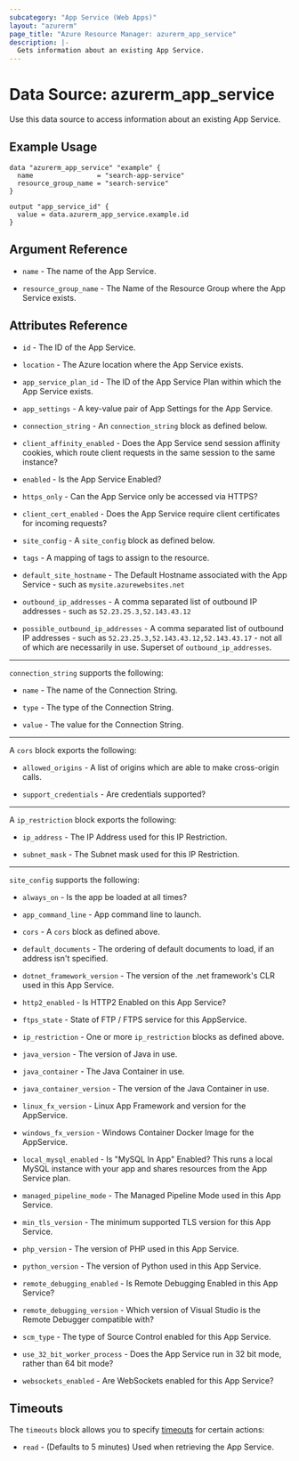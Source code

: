```yaml
---
subcategory: "App Service (Web Apps)"
layout: "azurerm"
page_title: "Azure Resource Manager: azurerm_app_service"
description: |-
  Gets information about an existing App Service.
---
```


# Data Source: azurerm_app_service

Use this data source to access information about an existing App Service.

## Example Usage

```hcl
data "azurerm_app_service" "example" {
  name                = "search-app-service"
  resource_group_name = "search-service"
}

output "app_service_id" {
  value = data.azurerm_app_service.example.id
}
```

## Argument Reference

* `name` - The name of the App Service.

* `resource_group_name` - The Name of the Resource Group where the App Service exists.

## Attributes Reference

* `id` - The ID of the App Service.

* `location` - The Azure location where the App Service exists.

* `app_service_plan_id` - The ID of the App Service Plan within which the App Service exists.

* `app_settings` - A key-value pair of App Settings for the App Service.

* `connection_string` - An `connection_string` block as defined below.

* `client_affinity_enabled` - Does the App Service send session affinity cookies, which route client requests in the same session to the same instance?

* `enabled` - Is the App Service Enabled?

* `https_only` - Can the App Service only be accessed via HTTPS?

* `client_cert_enabled` - Does the App Service require client certificates for incoming requests?

* `site_config` - A `site_config` block as defined below.

* `tags` - A mapping of tags to assign to the resource.

* `default_site_hostname` - The Default Hostname associated with the App Service - such as `mysite.azurewebsites.net`

* `outbound_ip_addresses` - A comma separated list of outbound IP addresses - such as `52.23.25.3,52.143.43.12`

* `possible_outbound_ip_addresses` - A comma separated list of outbound IP addresses - such as `52.23.25.3,52.143.43.12,52.143.43.17` - not all of which are necessarily in use. Superset of `outbound_ip_addresses`.

---

`connection_string` supports the following:

* `name` - The name of the Connection String.

* `type` - The type of the Connection String.

* `value` - The value for the Connection String.

---

A `cors` block exports the following:

* `allowed_origins` - A list of origins which are able to make cross-origin calls.

* `support_credentials` - Are credentials supported?

---

A `ip_restriction` block exports the following:

* `ip_address` - The IP Address used for this IP Restriction.

* `subnet_mask` - The Subnet mask used for this IP Restriction.

---

`site_config` supports the following:

* `always_on` - Is the app be loaded at all times?

* `app_command_line` - App command line to launch.

* `cors` - A `cors` block as defined above.

* `default_documents` - The ordering of default documents to load, if an address isn't specified.

* `dotnet_framework_version` - The version of the .net framework's CLR used in this App Service.

* `http2_enabled` - Is HTTP2 Enabled on this App Service?

* `ftps_state` - State of FTP / FTPS service for this AppService.

* `ip_restriction` - One or more `ip_restriction` blocks as defined above.

* `java_version` - The version of Java in use.

* `java_container` - The Java Container in use.

* `java_container_version` - The version of the Java Container in use.

* `linux_fx_version` - Linux App Framework and version for the AppService.

* `windows_fx_version` - Windows Container Docker Image for the AppService.

* `local_mysql_enabled` - Is "MySQL In App" Enabled? This runs a local MySQL instance with your app and shares resources from the App Service plan.

* `managed_pipeline_mode` - The Managed Pipeline Mode used in this App Service.

* `min_tls_version` - The minimum supported TLS version for this App Service.

* `php_version` - The version of PHP used in this App Service.

* `python_version` - The version of Python used in this App Service.

* `remote_debugging_enabled` - Is Remote Debugging Enabled in this App Service?

* `remote_debugging_version` - Which version of Visual Studio is the Remote Debugger compatible with?

* `scm_type` - The type of Source Control enabled for this App Service.

* `use_32_bit_worker_process` - Does the App Service run in 32 bit mode, rather than 64 bit mode?

* `websockets_enabled` - Are WebSockets enabled for this App Service?

## Timeouts

The `timeouts` block allows you to specify [timeouts](https://www.terraform.io/docs/configuration/resources.html#timeouts) for certain actions:

* `read` - (Defaults to 5 minutes) Used when retrieving the App Service.
